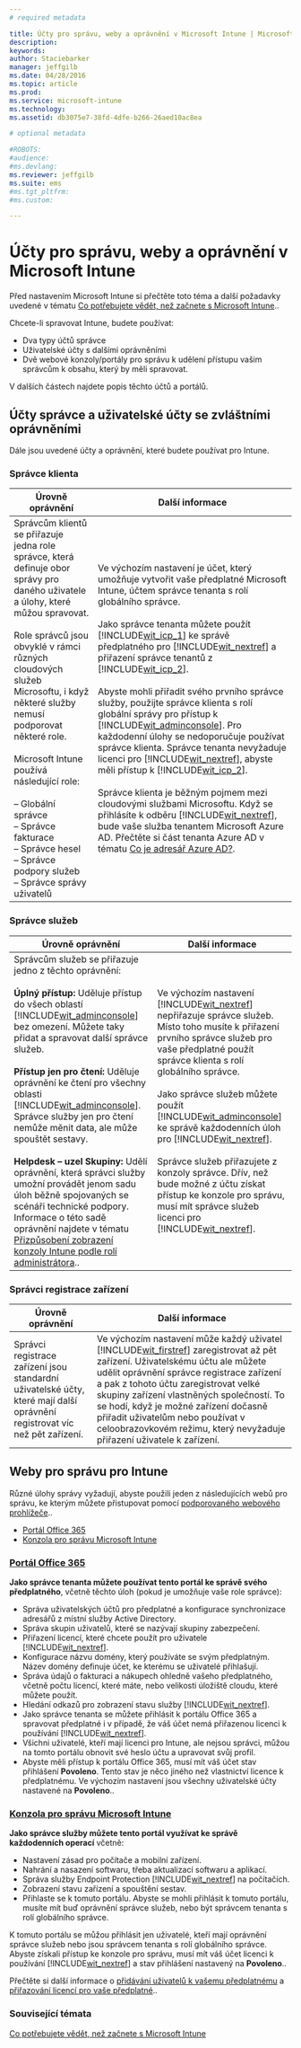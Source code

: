```yaml
---
# required metadata

title: Účty pro správu, weby a oprávnění v Microsoft Intune | Microsoft Intune
description:
keywords:
author: Staciebarker
manager: jeffgilb
ms.date: 04/28/2016
ms.topic: article
ms.prod:
ms.service: microsoft-intune
ms.technology:
ms.assetid: db3075e7-38fd-4dfe-b266-26aed10ac8ea

# optional metadata

#ROBOTS:
#audience:
#ms.devlang:
ms.reviewer: jeffgilb
ms.suite: ems
#ms.tgt_pltfrm:
#ms.custom:

---
```


# Účty pro správu, weby a oprávnění v Microsoft Intune

Před nastavením Microsoft Intune si přečtěte toto téma a další požadavky uvedené v tématu [Co potřebujete vědět, než začnete s Microsoft Intune](what-to-know-before-you-start-microsoft-intune.md)..

Chcete-li spravovat Intune, budete používat:
- Dva typy účtů správce
- Uživatelské účty s dalšími oprávněními
- Dvě webové konzoly/portály pro správu k udělení přístupu vašim správcům k obsahu, který by měli spravovat.

V dalších částech najdete popis těchto účtů a portálů.

## Účty správce a uživatelské účty se zvláštními oprávněními

Dále jsou uvedené účty a oprávnění, které budete používat pro Intune.

### Správce klienta
|Úrovně oprávnění|Další informace|
|--------------------------|-------------------------|
|Správcům klientů se přiřazuje jedna role správce, která definuje obor správy pro daného uživatele a úlohy, které můžou spravovat.<br /><br />Role správců jsou obvyklé v rámci různých cloudových služeb Microsoftu, i když některé služby nemusí podporovat některé role.<br /><br /> Microsoft Intune používá následující role:<br /><br />– Globální správce<br />– Správce fakturace<br />– Správce hesel<br />– Správce podpory služeb<br />– Správce správy uživatelů|Ve výchozím nastavení je účet, který umožňuje vytvořit vaše předplatné Microsoft Intune, účtem správce tenanta s rolí globálního správce.<br /></br>  Jako správce tenanta můžete použít [!INCLUDE[wit_icp_1](../includes/wit_icp_1_md.md)] ke správě předplatného pro [!INCLUDE[wit_nextref](../includes/wit_nextref_md.md)] a přiřazení správce tenantů z [!INCLUDE[wit_icp_2](../includes/wit_icp_2_md.md)].<br /><br />Abyste mohli přiřadit svého prvního správce služby, použijte správce klienta s rolí globální správy pro přístup k [!INCLUDE[wit_adminconsole](../includes/wit_adminconsole_md.md)]. Pro každodenní úlohy se nedoporučuje používat správce klienta. Správce tenanta nevyžaduje licenci pro [!INCLUDE[wit_nextref](../includes/wit_nextref_md.md)], abyste měli přístup k [!INCLUDE[wit_icp_2](../includes/wit_icp_2_md.md)].<br /><br />Správce klienta je běžným pojmem mezi cloudovými službami Microsoftu. Když se přihlásíte k odběru [!INCLUDE[wit_nextref](../includes/wit_nextref_md.md)], bude vaše služba tenantem Microsoft Azure AD. Přečtěte si část tenanta Azure AD v tématu [Co je adresář Azure AD?](http://technet.microsoft.com/library/jj573650.aspx).|


### Správce služeb
|Úrovně oprávnění|Další informace|
|--------------------------|-------------------------|
|Správcům služeb se přiřazuje jedno z těchto oprávnění:<br /><br />**Úplný přístup:** Uděluje přístup do všech oblastí [!INCLUDE[wit_adminconsole](../includes/wit_adminconsole_md.md)] bez omezení. Můžete taky přidat a spravovat další správce služeb.<br /><br />**Přístup jen pro čtení:** Uděluje oprávnění ke čtení pro všechny oblasti [!INCLUDE[wit_adminconsole](../includes/wit_adminconsole_md.md)]. Správce služby jen pro čtení nemůže měnit data, ale může spouštět sestavy.<br /><br />**Helpdesk – uzel Skupiny:** Udělí oprávnění, která správci služby umožní provádět jenom sadu úloh běžně spojovaných se scénáři technické podpory. Informace o této sadě oprávnění najdete v tématu [Přizpůsobení zobrazení konzoly Intune podle rolí administrátora](/intune/deploy-use/control-what-admins-can-see-in-the-microsoft-intune-admin-console)..|Ve výchozím nastavení [!INCLUDE[wit_nextref](../includes/wit_nextref_md.md)] nepřiřazuje správce služeb. Místo toho musíte k přiřazení prvního správce služeb pro vaše předplatné použít správce klienta s rolí globálního správce. </br></br> Jako správce služeb můžete použít [!INCLUDE[wit_adminconsole](../includes/wit_adminconsole_md.md)] ke správě každodenních úloh pro [!INCLUDE[wit_nextref](../includes/wit_nextref_md.md)].<br /><br />Správce služeb přiřazujete z konzoly správce. Dřív, než bude možné z účtu získat přístup ke konzole pro správu, musí mít správce služeb licenci pro [!INCLUDE[wit_nextref](../includes/wit_nextref_md.md)].|



### Správci registrace zařízení
|Úrovně oprávnění|Další informace|
|--------------------------|-------------------------|
|Správci registrace zařízení jsou standardní uživatelské účty, které mají další oprávnění registrovat víc než pět zařízení.|Ve výchozím nastavení může každý uživatel [!INCLUDE[wit_firstref](../includes/wit_firstref_md.md)] zaregistrovat až pět zařízení. Uživatelskému účtu ale můžete udělit oprávnění správce registrace zařízení a pak z tohoto účtu zaregistrovat velké skupiny zařízení vlastněných společností. To se hodí, když je možné zařízení dočasně přiřadit uživatelům nebo používat v celoobrazovkovém režimu, který nevyžaduje přiřazení uživatele k zařízení.|


## Weby pro správu pro Intune
 Různé úlohy správy vyžadují, abyste použili jeden z následujících webů pro správu, ke kterým můžete přistupovat pomocí [podporovaného webového prohlížeče](supported-web-browsers.md)..

- [Portál Office 365](http://go.microsoft.com/fwlink/p/?LinkId=698854)
- [Konzola pro správu Microsoft Intune](https://admin.manage.microsoft.com/)

### [Portál Office 365](http://go.microsoft.com/fwlink/p/?LinkId=698854)

**Jako správce tenanta můžete používat tento portál ke správě svého předplatného**, včetně těchto úloh (pokud je umožňuje vaše role správce):

- Správa uživatelských účtů pro předplatné a konfigurace synchronizace adresářů z místní služby Active Directory.
- Správa skupin uživatelů, které se nazývají skupiny zabezpečení.
- Přiřazení licencí, které chcete použít pro uživatele [!INCLUDE[wit_nextref](../includes/wit_nextref_md.md)].
- Konfigurace názvu domény, který používáte se svým předplatným. Název domény definuje účet, ke kterému se uživatelé přihlašují.
- Správa údajů o fakturaci a nákupech ohledně vašeho předplatného, včetně počtu licencí, které máte, nebo velikosti úložiště cloudu, které můžete použít.
- Hledání odkazů pro zobrazení stavu služby [!INCLUDE[wit_nextref](../includes/wit_nextref_md.md)].
- Jako správce tenanta se můžete přihlásit k portálu Office 365 a spravovat předplatné i v případě, že váš účet nemá přiřazenou licenci k používání [!INCLUDE[wit_nextref](../includes/wit_nextref_md.md)].
- Všichni uživatelé, kteří mají licenci pro Intune, ale nejsou správci, můžou na tomto portálu obnovit své heslo účtu a upravovat svůj profil.
- Abyste měli přístup k portálu Office 365, musí mít váš účet stav přihlášení **Povoleno**. Tento stav je něco jiného než vlastnictví licence k předplatnému. Ve výchozím nastavení jsou všechny uživatelské účty nastavené na **Povoleno**..


### [Konzola pro správu Microsoft Intune](https://admin.manage.microsoft.com/)

**Jako správce služby můžete tento portál využívat ke správě každodenních operací** včetně:

- Nastavení zásad pro počítače a mobilní zařízení.
- Nahrání a nasazení softwaru, třeba aktualizací softwaru a aplikací.
- Správa služby Endpoint Protection [!INCLUDE[wit_nextref](../includes/wit_nextref_md.md)] na počítačích.
- Zobrazení stavu zařízení a spouštění sestav.
- Přihlaste se k tomuto portálu. Abyste se mohli přihlásit k tomuto portálu, musíte mít buď oprávnění správce služeb, nebo být správcem tenanta s rolí globálního správce.


K tomuto portálu se můžou přihlásit jen uživatelé, kteří mají oprávnění správce služeb nebo jsou správcem tenanta s rolí globálního správce. Abyste získali přístup ke konzole pro správu, musí mít váš účet licenci k používání [!INCLUDE[wit_nextref](../includes/wit_nextref_md.md)] a stav přihlášení nastavený na **Povoleno**..

Přečtěte si další informace o [přidávání uživatelů k vašemu předplatnému](start-with-a-paid-subscription-to-microsoft-intune-step-3.md) a [přiřazování licencí pro vaše předplatné](start-with-a-paid-subscription-to-microsoft-intune-step-4.md)..

 ### Související témata
 [Co potřebujete vědět, než začnete s Microsoft Intune](what-to-know-before-you-start-microsoft-intune.md)


<!--HONumber=May16_HO1-->


